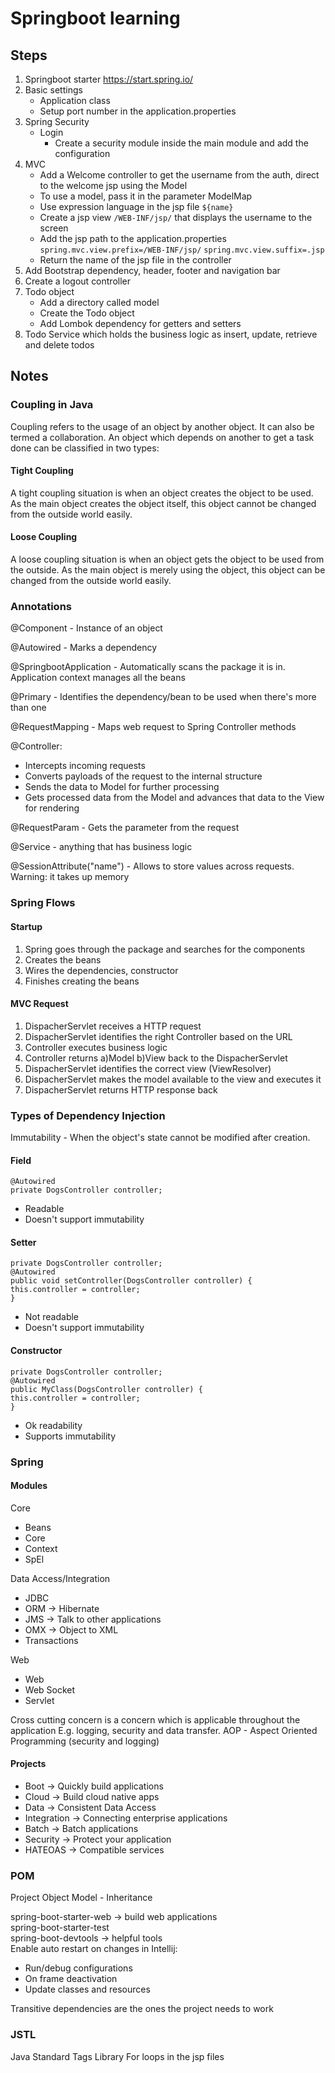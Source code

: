 # Springboot learning

## Steps
1. Springboot starter https://start.spring.io/
2. Basic settings
   - Application class
   - Setup port number in the application.properties
3. Spring Security
   - Login
      - Create a security module inside the main module and add the configuration
4. MVC
   - Add a Welcome controller to get the username from the auth, direct to the welcome jsp using the Model
   - To use a model, pass it in the parameter ModelMap
   - Use expression language in the jsp file `${name}`
   - Create a jsp view `/WEB-INF/jsp/` that displays the username to the screen 
   - Add the jsp path to the application.properties  
   `spring.mvc.view.prefix=/WEB-INF/jsp/`
    `spring.mvc.view.suffix=.jsp`
   - Return the name of the jsp file in the controller
5. Add Bootstrap dependency, header, footer and navigation bar
6. Create a logout controller
7. Todo object
   - Add a directory called model 
   - Create the Todo object
   - Add Lombok dependency for getters and setters
8. Todo Service which holds the business logic as insert, update, retrieve and delete todos

## Notes

### Coupling in Java

Coupling refers to the usage of an object by another object. It can also be termed a collaboration.
An object which depends on another to get a task done can be classified in two types:
#### Tight Coupling
A tight coupling situation is when an object creates the object to be used. 
As the main object creates the object itself, this object cannot be changed from the outside world easily.
#### Loose Coupling
A loose coupling situation is when an object gets the object to be used from the outside. 
As the main object is merely using the object, this object can be changed from the outside world easily.

### Annotations
@Component - Instance of an object  

@Autowired - Marks a dependency  

@SpringbootApplication - Automatically scans the package it is in. Application context manages all the beans  

@Primary - Identifies the dependency/bean to be used when there's more than one 

@RequestMapping - Maps web request to Spring Controller methods  

@Controller:  
- Intercepts incoming requests
- Converts payloads of the request to the internal structure 
- Sends the data to Model for further processing
- Gets processed data from the Model and advances that data to the View for rendering  

@RequestParam - Gets the parameter from the request  

@Service - anything that has business logic  

@SessionAttribute("name") - Allows to store values across requests. Warning: it takes up memory  

### Spring Flows
#### Startup
1. Spring goes through the package and searches for the components
2. Creates the beans
3. Wires the dependencies, constructor
4. Finishes creating the beans

#### MVC Request
1. DispacherServlet receives a HTTP request
2. DispacherServlet identifies the right Controller based on the URL
3. Controller executes business logic
4. Controller returns a)Model b)View back to the DispacherServlet
5. DispacherServlet identifies the correct view (ViewResolver)
6. DispacherServlet makes the model available to the view and executes it
7. DispacherServlet returns HTTP response back 

### Types of Dependency Injection
Immutability - When the object's state cannot be modified after creation.
#### Field
`@Autowired`  
`private DogsController controller;`  
- Readable
- Doesn't support immutability

#### Setter
`private DogsController controller;`  
`@Autowired`  
`public void setController(DogsController controller) {`  
`this.controller = controller;`  
`}`
- Not readable
- Doesn't support immutability

#### Constructor
`private DogsController controller;`  
`@Autowired`  
`public MyClass(DogsController controller) {`  
`this.controller = controller;`  
`}`
- Ok readability
- Supports immutability

### Spring
#### Modules
Core
- Beans
- Core
- Context
- SpEl

Data Access/Integration
- JDBC
- ORM -> Hibernate
- JMS -> Talk to other applications
- OMX -> Object to XML
- Transactions

Web
- Web
- Web Socket
- Servlet

Cross cutting concern is a concern which is applicable throughout the application
E.g. logging, security and data transfer. AOP - Aspect Oriented Programming (security and logging)

#### Projects
- Boot -> Quickly build applications
- Cloud -> Build cloud native apps
- Data -> Consistent Data Access
- Integration -> Connecting enterprise applications
- Batch -> Batch applications
- Security -> Protect your application
- HATEOAS -> Compatible services

### POM
Project Object Model - Inheritance

spring-boot-starter-web -> build web applications  
spring-boot-starter-test  
spring-boot-devtools -> helpful tools  
Enable auto restart on changes in Intellij:  
- Run/debug configurations
- On frame deactivation
- Update classes and resources

Transitive dependencies are the ones the project needs to work

### JSTL 
Java Standard Tags Library
For loops in the jsp files

